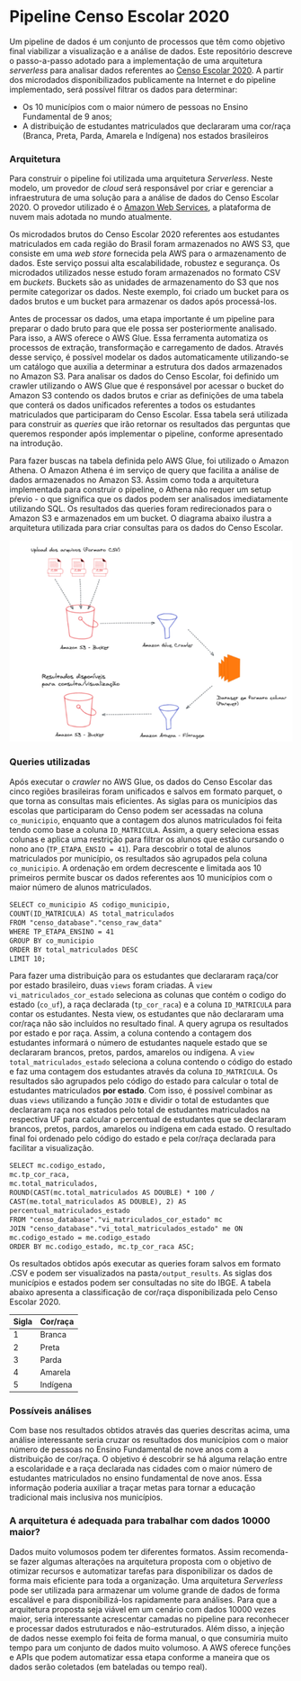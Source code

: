 # Pipeline Censo Escolar 2020

Um pipeline de dados é um conjunto de processos que têm como objetivo final viabilizar a visualização e a análise de dados. Este repositório descreve o passo-a-passo adotado para a implementação de uma arquitetura *serverless* para analisar dados referentes ao [Censo Escolar 2020](https://www.gov.br/inep/pt-br/acesso-a-informacao/dados-abertos/microdados/censo-escolar). A partir dos microdados disponibilizados publicamente na Internet e do pipeline implementado, será possível filtrar os dados para determinar:
- Os 10 municípios com o maior número de pessoas no Ensino Fundamental de 9 anos;
- A distribuição de estudantes matriculados que declararam uma cor/raça (Branca, Preta, Parda, Amarela e Indígena) nos estados brasileiros 

### Arquitetura

Para construir o pipeline foi utilizada uma arquitetura *Serverless*. Neste modelo, um provedor de *cloud* será responsável por criar e gerenciar a infraestrutura de uma solução para a análise de dados do Censo Escolar 2020. O provedor utilizado é o [Amazon Web Services](https://aws.amazon.com/pt/), a plataforma de nuvem mais adotada no mundo atualmente.

Os microdados brutos do Censo Escolar 2020 referentes aos estudantes matriculados em cada região do Brasil foram armazenados no AWS S3, que consiste em uma *web store* fornecida pela AWS para o armazenamento de dados. Este serviço possui alta escalabilidade, robustez e segurança. Os microdados utilizados nesse estudo foram armazenados no formato CSV em *buckets*. Buckets são as unidades de armazenamento do S3 que nos permite categorizar os dados. Neste exemplo, foi criado um bucket para os dados brutos e um bucket para armazenar os dados após processá-los.

Antes de processar os dados, uma etapa importante é um pipeline para preparar o dado bruto para que ele possa ser posteriormente analisado. Para isso, a AWS oferece o AWS Glue. Essa ferramenta automatiza os processos de extração, transformação e carregamento de dados. Através desse serviço, é possível modelar os dados automaticamente utilizando-se um catálogo que auxilia a determinar a estrutura dos dados armazenados no Amazon S3. Para analisar os dados do Censo Escolar, foi definido um crawler utilizando o AWS Glue que é responsável por acessar o bucket do Amazon S3 contendo os dados brutos e criar as definições de uma tabela que conterá os dados unificados referentes a todos os estudantes matriculados que participaram do Censo Escolar. Essa tabela será utilizada para construir as *queries* que irão retornar os resultados das perguntas que queremos responder após implementar o pipeline, conforme apresentado na introdução.

Para fazer buscas na tabela definida pelo AWS Glue, foi utilizado o Amazon Athena. O Amazon Athena é im serviço de query que facilita a análise de dados armazenados no Amazon S3. Assim como toda a arquitetura implementada para construir o pipeline, o Athena não requer um setup pŕevio - o que significa que os dados podem ser analisados imediatamente utilizando SQL. Os resultados das queries foram redirecionados para o Amazon S3 e armazenados em um bucket. O diagrama abaixo ilustra a arquitetura utilizada para criar consultas para os dados do Censo Escolar.

![Diagrama arquitetural](diagrams/diagrama_arquitetura.png)


### Queries utilizadas

Após executar o *crawler* no AWS Glue, os dados do Censo Escolar das cinco regiões brasileiras foram unificados e salvos em formato parquet, o que torna as consultas mais eficientes. As siglas para os municípios das escolas que participaram do Censo podem ser acessadas na coluna `co_municipio`, enquanto que a contagem dos alunos matriculados foi feita tendo como base a coluna `ID_MATRICULA`. Assim, a query seleciona essas colunas e aplica uma restrição para filtrar os alunos que estão cursando o nono ano (`TP_ETAPA_ENSIO = 41`). Para descobrir o total de alunos matriculados por município, os resultados são agrupados pela coluna `co_municipio`. A ordenação em ordem decrescente e limitada aos 10 primeiros permite buscar os dados referentes aos 10 municípios com o maior número de alunos matriculados.

```
SELECT co_municipio AS codigo_municipio,
COUNT(ID_MATRICULA) AS total_matriculados
FROM "censo_database"."censo_raw_data"
WHERE TP_ETAPA_ENSINO = 41
GROUP BY co_municipio
ORDER BY total_matriculados DESC
LIMIT 10;
``` 

Para fazer uma distribuição para os estudantes que declararam raça/cor por estado brasileiro, duas `views` foram criadas. A `view` `vi_matriculados_cor_estado` seleciona as colunas que contém o codigo do estado (`co_uf`), a raça declarada (`tp_cor_raca`) e a coluna `ID_MATRICULA` para contar os estudantes. Nesta view, os estudantes que não declararam uma cor/raça não são incluídos no resultado final. A query agrupa os resultados por estado e por raça. Assim, a coluna contendo a contagem dos estudantes informará o número de estudantes naquele estado que se declararam brancos, pretos, pardos, amarelos ou indígena. A `view` `total_matriculados_estado` seleciona a coluna contendo o código do estado e faz uma contagem dos estudantes através da coluna `ID_MATRICULA`. Os resultados são agrupados pelo código do estado para calcular o total de estudantes matriculados **por estado**. Com isso, é possível combinar as duas `views` utilizando a função `JOIN` e dividir o total de estudantes que declararam raça nos estados pelo total de estudantes matriculados na respectiva UF para calcular o percentual de estudantes que se declararam brancos, pretos, pardos, amarelos ou indígena em cada estado. O resultado final foi ordenado pelo código do estado e pela cor/raça declarada para facilitar a visualização.
```
SELECT mc.codigo_estado,
mc.tp_cor_raca,
mc.total_matriculados,
ROUND(CAST(mc.total_matriculados AS DOUBLE) * 100 / CAST(me.total_matriculados AS DOUBLE), 2) AS percentual_matriculados_estado
FROM "censo_database"."vi_matriculados_cor_estado" mc
JOIN "censo_database"."vi_total_matriculados_estado" me ON
mc.codigo_estado = me.codigo_estado
ORDER BY mc.codigo_estado, mc.tp_cor_raca ASC;
``` 
Os resultados obtidos após executar as queries foram salvos em formato .CSV e podem ser visualizados na pasta`/output_results`. As siglas dos municípios e estados podem ser consultadas no site do IBGE. A tabela abaixo apresenta a classificação de cor/raça disponibilizada pelo Censo Escolar 2020.

Sigla | Cor/raça 
---| ---
1 | Branca
2 | Preta 
3 | Parda 
4 | Amarela 
5 | Indígena

### Possíveis análises

Com base nos resultados obtidos através das queries descritas acima, uma análise interessante seria cruzar os resultados dos municípios com o maior número de pessoas no Ensino Fundamental de nove anos com a distribuição de cor/raça. O objetivo é descobrir se há alguma relação entre a escolaridade e a raça declarada nas cidades com o maior número de estudantes matriculados no ensino fundamental de nove anos. Essa informação poderia auxiliar a traçar metas para tornar a educação tradicional mais inclusiva nos municípios.

### A arquitetura é adequada para trabalhar com dados 10000 maior?

Dados muito volumosos podem ter diferentes formatos. Assim recomenda-se fazer algumas alterações na arquitetura proposta com o objetivo de otimizar recursos e automatizar tarefas para disponibilizar os dados de forma mais eficiente para toda a organização.
Uma arquitetura *Serverless* pode ser utilizada para armazenar um volume grande de dados de forma escalável e para disponibilizá-los rapidamente para análises. Para que a arquitetura proposta seja viável em um cenário com dados 10000 vezes maior, seria interessante acrescentar camadas no pipeline para reconhecer e processar dados estruturados e não-estruturados. Além disso, a injeção de dados nesse exemplo foi feita de forma manual, o que consumiria muito tempo para um conjunto de dados muito volumoso. A AWS oferece funções e APIs que podem automatizar essa etapa conforme a maneira que os dados serão coletados (em bateladas ou tempo real).
